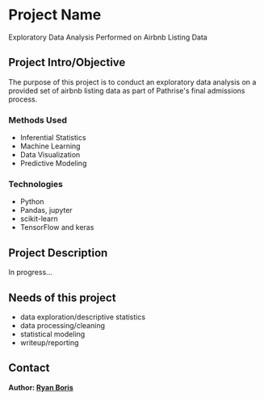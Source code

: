 # Project Name
Exploratory Data Analysis Performed on Airbnb Listing Data

## Project Intro/Objective
The purpose of this project is to conduct an exploratory data analysis on a provided set of airbnb listing data as part of Pathrise's final admissions process.

### Methods Used
* Inferential Statistics
* Machine Learning
* Data Visualization
* Predictive Modeling

### Technologies
* Python
* Pandas, jupyter
* scikit-learn
* TensorFlow and keras

## Project Description
In progress...

## Needs of this project
- data exploration/descriptive statistics
- data processing/cleaning
- statistical modeling
- writeup/reporting

## Contact

**Author: [Ryan Boris](https://github.com/ryanboris)**
